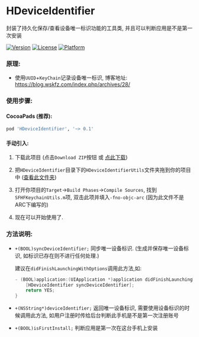 # HDeviceIdentifier
封装了持久化保存/查看设备唯一标识功能的工具类, 并且可以判断应用是不是第一次安装

[![Version](https://img.shields.io/cocoapods/v/HDeviceIdentifier.svg?style=flat)](https://cocoapods.org/pods/HDeviceIdentifier)
[![License](https://img.shields.io/cocoapods/l/HDeviceIdentifier.svg?style=flat)](https://cocoapods.org/pods/HDeviceIdentifier)
[![Platform](https://img.shields.io/cocoapods/p/HDeviceIdentifier.svg?style=flat)](https://cocoapods.org/pods/HDeviceIdentifier)

### 原理:

* 使用`UUID`+`KeyChain`记录设备唯一标识, 博客地址: <https://blog.wskfz.com/index.php/archives/28/>

### 使用步骤:

#### CocoaPads (推荐):

```ruby
pod 'HDeviceIdentifier', '~> 0.1'
```

#### 手动引入:

1. 下载此项目 (点击`Download ZIP`按钮 或 [点此下载](https://github.com/Hext123/HDeviceIdentifier/archive/master.zip))

2. 把`HDeviceIdentifier`目录下的`HDeviceIdentifierUtils`文件夹拖到你的项目中 ([查看此文件夹](https://github.com/Hext123/HDeviceIdentifier/tree/master/HDeviceIdentifier/HDeviceIdentifierUtils))

3. 打开你项目的`Target`->`Build Phases`->`Compile Sources`, 找到`SFHFKeychainUtils.m`项, 双击此项并填入`-fno-objc-arc` (因为此文件不是ARC下编写的)

4. 现在可以开始使用了.

### 方法说明:

* `+(BOOL)syncDeviceIdentifier;` 同步唯一设备标识. (生成并保存唯一设备标识, 如标识已存在则不进行任何处理.) 

  建议在`didFinishLaunchingWithOptions`调用此方法,如:

  ```objectivec
  - (BOOL)application:(UIApplication *)application didFinishLaunchingWithOptions:(NSDictionary *)launchOptions {
      [HDeviceIdentifier syncDeviceIdentifier];
      return YES;
  }
  ```
  
* `+(NSString*)deviceIdentifier;` 返回唯一设备标识, 需要使用设备标识的时候调用此方法, 如用户注册时传给后台判断此手机是不是第一次注册账号

* `+(BOOL)isFirstInstall;` 判断应用是第一次在这台手机上安装
